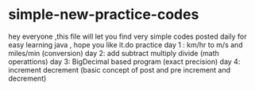 # simple-new-practice-codes
hey everyone ,this file will let you find very simple codes posted daily for easy learning java , hope you like it.do practice 
day 1 : km/hr to m/s and miles/min  (conversion)
day 2: add subtract multiply divide  (math operattions)
day 3: BigDecimal based program  (exact precision)
day 4: increment decrement     (basic concept of post and pre increment and decrement)
